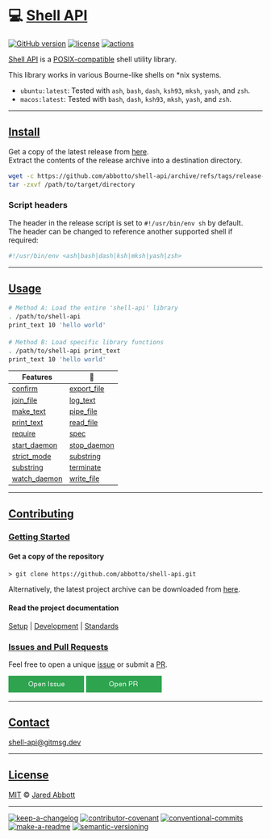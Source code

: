 # 💻 [Shell API](https://github.com/abbotto/shell-api)

[![GitHub version](https://badge.fury.io/gh/abbotto%2Fshell-api.svg)](https://badge.fury.io/gh/abbotto%2Fshell-api)
[![license](https://img.shields.io/badge/license-MIT-informational.svg)](./LICENSE)
[![actions](https://github.com/abbotto/shell-api/actions/workflows/test.yaml/badge.svg)](https://github.com/abbotto/shell-api/actions)

[Shell API](https://github.com/abbotto/shell-api) is a [POSIX-compatible](http://pubs.opengroup.org/onlinepubs/9699919799/) shell utility library.  

This library works in various Bourne-like shells on *nix systems.
- `ubuntu:latest`: Tested with `ash`, `bash`, `dash`, `ksh93`, `mksh`, `yash`, and `zsh`.
- `macos:latest`: Tested with `bash`, `dash`, `ksh93`, `mksh`, `yash`, and `zsh`.

---

## [Install](#install)

Get a copy of the latest release from [here](https://github.com/abbotto/shell-api/releases).  
Extract the contents of the release archive into a destination directory.

```sh
wget -c https://github.com/abbotto/shell-api/archive/refs/tags/release-2.0.0.tar.gz -O - | \
tar -zxvf /path/to/target/directory
```

### Script headers

The header in the release script is set to `#!/usr/bin/env sh` by default.  
The header can be changed to reference another supported shell if required:
```sh
#!/usr/bin/env <ash|bash|dash|ksh|mksh|yash|zsh>
```

---

## [Usage](#usage)

```sh
# Method A: Load the entire 'shell-api' library
. /path/to/shell-api
print_text 10 'hello world'

# Method B: Load specific library functions
. /path/to/shell-api print_text
print_text 10 'hello world'
```

| Features                                     | 🐚                                         |
| -------------------------------------------- | ------------------------------------------ |
| [confirm](doc/read/api.md#confirm)           | [export_file](doc/read/api.md#export_file) |
| [join_file](doc/read/api.md#join_file)       | [log_text](doc/read/api.md#log_text)       |
| [make_text](doc/read/api.md#make_text)       | [pipe_file](doc/read/api.md#pipe_file)     |
| [print_text](doc/read/api.md#print_text)     | [read_file](doc/read/api.md#read_file)     |
| [require](doc/read/api.md#require)           | [spec](doc/read/api.md#spec)               |
| [start_daemon](doc/read/api.md#start_daemon) | [stop_daemon](doc/read/api.md#stop_daemon) |
| [strict_mode](doc/read/api.md#strict_mode)   | [substring](doc/read/api.md#substring)     |
| [substring](doc/read/api.md#substring)       | [terminate](doc/read/api.md#terminate)     |
| [watch_daemon](doc/read/api.md#watch_daemon) | [write_file](doc/read/api.md#write_file)   |

---

## [Contributing](#contributing)
### [Getting Started](#getting-started)
#### Get a copy of the repository

```
> git clone https://github.com/abbotto/shell-api.git
```

Alternatively, the latest project archive can be downloaded from [here](https://github.com/abbotto/shell-api/archive/main.zip).

#### Read the project documentation

[Setup](doc/read/setup.md) | [Development](doc/read/development.md) | [Standards](doc/read/standards.md)
### [Issues and Pull Requests](#issues-and-pull-requests)

Feel free to open a unique [issue](https://docs.github.com/en/free-pro-team@latest/github/managing-your-work-on-github/about-issues) or submit a [PR](https://docs.github.com/en/free-pro-team@latest/github/collaborating-with-issues-and-pull-requests/about-pull-requests).

[![open-issue-button](doc/asset/image/open-issue-button.png)](https://github.com/abbotto/shell-api/issues/new)
[![open-pr-button](doc/asset/image/open-pr-button.png)](https://github.com/abbotto/shell-api/compare)

---

## [Contact](#contact)

[shell-api@gitmsg.dev](mailto:shell-api@gitmsg.dev)

---

## [License](#license)

[MIT](LICENSE) © [Jared Abbott](https://github.com/abbotto/)

---

[![keep-a-changelog](https://img.shields.io/badge/keep%20a%20changelog-1.0.0-informational)](./CHANGELOG.md)
[![contributor-covenant](https://img.shields.io/badge/contributor%20covenant-1.4.0-informational.svg)](./CHANGELOG.md)
[![conventional-commits](https://img.shields.io/badge/conventional%20commits-1.0.0-informational.svg)](https://conventionalcommits.org)
[![make-a-readme](https://img.shields.io/badge/make%20a%20readme-101-informational.svg)](https://www.makeareadme.com/#readme-101)
[![semantic-versioning](https://img.shields.io/badge/semantic%20versioning-2.0.0-informational.svg)](https://semver.org/)
